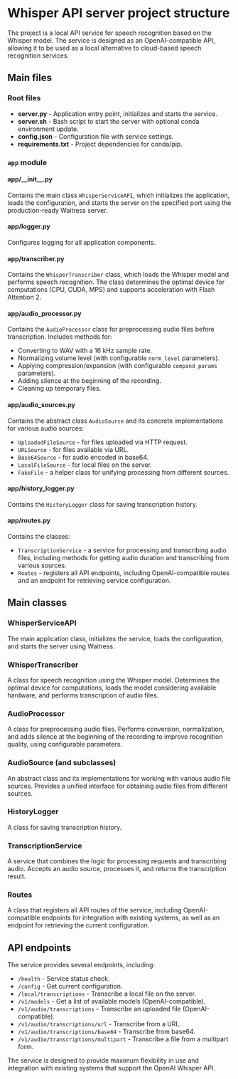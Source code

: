 # Whisper API server project structure

The project is a local API service for speech recognition based on the Whisper model. The service is designed as an OpenAI-compatible API, allowing it to be used as a local alternative to cloud-based speech recognition services.

## Main files

### Root files
- **server.py** - Application entry point, initializes and starts the service.
- **server.sh** - Bash script to start the server with optional conda environment update.
- **config.json** - Configuration file with service settings.
- **requirements.txt** - Project dependencies for conda/pip.

### `app` module

#### app/\_\_init\_\_.py
Contains the main class `WhisperServiceAPI`, which initializes the application, loads the configuration, and starts the server on the specified port using the production-ready Waitress server.

#### app/logger.py
Configures logging for all application components.

#### app/transcriber.py
Contains the `WhisperTranscriber` class, which loads the Whisper model and performs speech recognition. The class determines the optimal device for computations (CPU, CUDA, MPS) and supports acceleration with Flash Attention 2.

#### app/audio_processor.py
Contains the `AudioProcessor` class for preprocessing audio files before transcription. Includes methods for:
- Converting to WAV with a 16 kHz sample rate.
- Normalizing volume level (with configurable `norm_level` parameters).
- Applying compression/expansion (with configurable `compand_params` parameters).
- Adding silence at the beginning of the recording.
- Cleaning up temporary files.

#### app/audio_sources.py
Contains the abstract class `AudioSource` and its concrete implementations for various audio sources:
- `UploadedFileSource` - for files uploaded via HTTP request.
- `URLSource` - for files available via URL.
- `Base64Source` - for audio encoded in base64.
- `LocalFileSource` - for local files on the server.
- `FakeFile` - a helper class for unifying processing from different sources.

#### app/history_logger.py
Contains the `HistoryLogger` class for saving transcription history.

#### app/routes.py
Contains the classes:
- `TranscriptionService` - a service for processing and transcribing audio files, including methods for getting audio duration and transcribing from various sources.
- `Routes` - registers all API endpoints, including OpenAI-compatible routes and an endpoint for retrieving service configuration.

## Main classes

### WhisperServiceAPI
The main application class, initializes the service, loads the configuration, and starts the server using Waitress.

### WhisperTranscriber
A class for speech recognition using the Whisper model. Determines the optimal device for computations, loads the model considering available hardware, and performs transcription of audio files.

### AudioProcessor
A class for preprocessing audio files. Performs conversion, normalization, and adds silence at the beginning of the recording to improve recognition quality, using configurable parameters.

### AudioSource (and subclasses)
An abstract class and its implementations for working with various audio file sources. Provides a unified interface for obtaining audio files from different sources.

### HistoryLogger
A class for saving transcription history.

### TranscriptionService
A service that combines the logic for processing requests and transcribing audio. Accepts an audio source, processes it, and returns the transcription result.

### Routes
A class that registers all API routes of the service, including OpenAI-compatible endpoints for integration with existing systems, as well as an endpoint for retrieving the current configuration.

## API endpoints

The service provides several endpoints, including:
- `/health` - Service status check.
- `/config` - Get current configuration.
- `/local/transcriptions` - Transcribe a local file on the server.
- `/v1/models` - Get a list of available models (OpenAI-compatible).
- `/v1/audio/transcriptions` - Transcribe an uploaded file (OpenAI-compatible).
- `/v1/audio/transcriptions/url` - Transcribe from a URL.
- `/v1/audio/transcriptions/base64` - Transcribe from base64.
- `/v1/audio/transcriptions/multipart` - Transcribe a file from a multipart form.

The service is designed to provide maximum flexibility in use and integration with existing systems that support the OpenAI Whisper API.